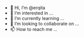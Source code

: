 - 👋 Hi, I’m @erqita
- 👀 I’m interested in ...
- 🌱 I’m currently learning ...
- 💞️ I’m looking to collaborate on ...
- 📫 How to reach me ...

<!---
erqita/erqita is a ✨ special ✨ repository because its `README.md` (this file) appears on your GitHub profile.
You can click the Preview link to take a look at your changes.
--->
